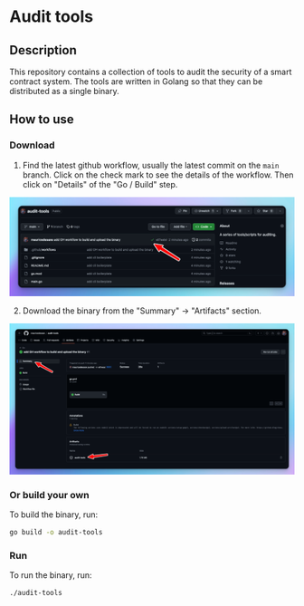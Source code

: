 # Audit tools

## Description

This repository contains a collection of tools to audit the security of a
smart contract system. The tools are written in Golang so that they can be
distributed as a single binary.

## How to use

### Download

1. Find the latest github workflow, usually the latest commit on the `main`
   branch. Click on the check mark to see the details of the workflow. Then click
   on "Details" of the "Go / Build" step.

![Github Workflow](/docs/gh-workflow.png)

2. Download the binary from the "Summary" -> "Artifacts" section.

![Artifacts Github](/docs/gh-artifacts.png)

### Or build your own

To build the binary, run:

```bash
go build -o audit-tools
```

### Run

To run the binary, run:

```bash
./audit-tools
```

